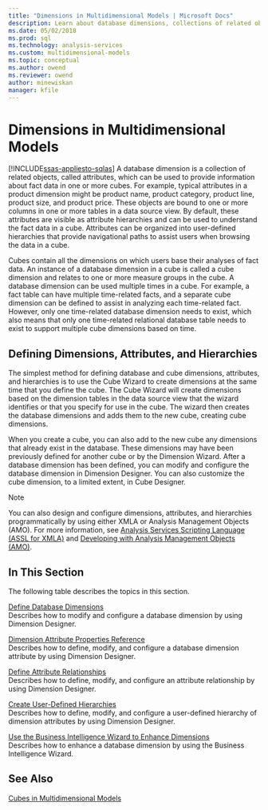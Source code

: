 ```yaml
---
title: "Dimensions in Multidimensional Models | Microsoft Docs"
description: Learn about database dimensions, collections of related objects called attributes that provide information about fact data in one or more cubes.
ms.date: 05/02/2018
ms.prod: sql
ms.technology: analysis-services
ms.custom: multidimensional-models
ms.topic: conceptual
ms.author: owend
ms.reviewer: owend
author: minewiskan
manager: kfile
---
```

# Dimensions in Multidimensional Models
[!INCLUDE[ssas-appliesto-sqlas](../includes/ssas-appliesto-sqlas.md)]
  A database dimension is a collection of related objects, called attributes, which can be used to provide information about fact data in one or more cubes. For example, typical attributes in a product dimension might be product name, product category, product line, product size, and product price. These objects are bound to one or more columns in one or more tables in a data source view. By default, these attributes are visible as attribute hierarchies and can be used to understand the fact data in a cube. Attributes can be organized into user-defined hierarchies that provide navigational paths to assist users when browsing the data in a cube.  
  
 Cubes contain all the dimensions on which users base their analyses of fact data. An instance of a database dimension in a cube is called a cube dimension and relates to one or more measure groups in the cube. A database dimension can be used multiple times in a cube. For example, a fact table can have multiple time-related facts, and a separate cube dimension can be defined to assist in analyzing each time-related fact. However, only one time-related database dimension needs to exist, which also means that only one time-related relational database table needs to exist to support multiple cube dimensions based on time.  

  
## Defining Dimensions, Attributes, and Hierarchies  
 The simplest method for defining database and cube dimensions, attributes, and hierarchies is to use the Cube Wizard to create dimensions at the same time that you define the cube. The Cube Wizard will create dimensions based on the dimension tables in the data source view that the wizard identifies or that you specify for use in the cube. The wizard then creates the database dimensions and adds them to the new cube, creating cube dimensions.  
  
 When you create a cube, you can also add to the new cube any dimensions that already exist in the database. These dimensions may have been previously defined for another cube or by the Dimension Wizard. After a database dimension has been defined, you can modify and configure the database dimension in Dimension Designer. You can also customize the cube dimension, to a limited extent, in Cube Designer.  
  
> [!NOTE]  
>  You can also design and configure dimensions, attributes, and hierarchies programmatically by using either XMLA or Analysis Management Objects (AMO). For more information, see [Analysis Services Scripting Language &#40;ASSL for XMLA&#41;](https://docs.microsoft.com/analysis-services/assl/analysis-services-scripting-language-assl-for-xmla) and [Developing with Analysis Management Objects &#40;AMO&#41;](https://docs.microsoft.com/analysis-services/amo/developing-with-analysis-management-objects-amo).  
  
## In This Section  
 The following table describes the topics in this section.  
  
 [Define Database Dimensions](../../analysis-services/multidimensional-models/define-database-dimensions.md)  
 Describes how to modify and configure a database dimension by using Dimension Designer.  
  
 [Dimension Attribute Properties Reference](../../analysis-services/multidimensional-models/dimension-attribute-properties-reference.md)  
 Describes how to define, modify, and configure a database dimension attribute by using Dimension Designer.  
  
 [Define Attribute Relationships](../../analysis-services/multidimensional-models/attribute-relationships-define.md)  
 Describes how to define, modify, and configure an attribute relationship by using Dimension Designer.  
  
 [Create User-Defined Hierarchies](../../analysis-services/multidimensional-models/user-defined-hierarchies-create.md)  
 Describes how to define, modify, and configure a user-defined hierarchy of dimension attributes by using Dimension Designer.  
  
 [Use the Business Intelligence Wizard to Enhance Dimensions](https://msdn.microsoft.com/library/12d995d1-75ca-4890-bf4b-a2656910b8d0)  
 Describes how to enhance a database dimension by using the Business Intelligence Wizard.  
  
## See Also  
 [Cubes in Multidimensional Models](../../analysis-services/multidimensional-models/cubes-in-multidimensional-models.md)  
  
  

